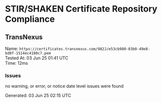 # STIR/SHAKEN Certificate Repository Compliance

## TransNexus

Name: `https://certificates.transnexus.com/982J/e53cb980-03b0-49e8-bd8f-1514ec4180c7.pem`\
Tested At: 03 Jun 25 01:41 UTC\
Time: 12ms

### Issues

no warning, or error, or notice date level issues were found

Generated: 03 Jun 25 02:15 UTC